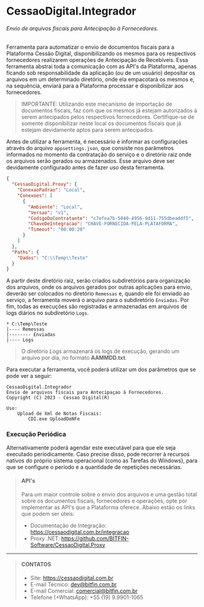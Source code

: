 # CessaoDigital.Integrador
###### Envio de arquivos fiscais para Antecipação à Fornecedores.
Ferramenta para automatizar o envio de documentos fiscais para a Plataforma Cessão Digital, disponibilizando os mesmos para os respectivos fornecedores realizarem operações de Antecipação de Recebíveis. Essa ferramenta abstrai toda a comunicação com as API's da Plataforma, apenas ficando sob responsabilidade da aplicação (ou de um usuário) depositar os arquivos em um determinado diretório, onde ela empacotará os mesmos e, na sequência, enviará para a Plataforma processar e disponibilizar aos fornecedores.

> IMPORTANTE: Utilizando este mecanismo de importação de documentos fiscais, faz com que os mesmos já estejam autorizados à serem antecipados pelos respectivos fornecedores. Certifique-se de somente disponibilizar neste local os documentos fiscais que já estejam devidamente aptos para serem antecipados.

Antes de utilizar a ferramenta, é necessário é informar as configurações através do arquivo `appsettings.json`, que consiste nos parâmetros informados no momento da contratação do serviço e o diretório raiz onde os arquivos serão gerados ou armazenados. Esse arquivo deve ser devidamente configurado antes de fazer uso desta ferramenta.

```json
{
  "CessaoDigital.Proxy": {
    "ConexaoPadrao": "Local",
    "Conexoes": [
      {
        "Ambiente": "Local",
        "Versao": "v1",
        "CodigoDoContratante": "c7efea7b-5040-4956-9d11-755dbeaddf5",
        "ChaveDeIntegracao": "CHAVE-FORNECIDA-PELA-PLATAFORMA",
        "Timeout": "00:00:20"
      }
    ]
  },
  "Paths": {
    "Dados": "C:\\Temp\\Teste"
  }
}
```
A partir deste diretório raiz, serão criados subdiretórios para organização dos arquivos, onde os arquivos gerados por outras aplicações para envio, deverão ser colocados no diretório `Remessas` e, quando ele foi enviado ao serviço, a ferramenta moverá o arquivo para o subdiretório `Enviadas`. Por fim, todas as execuções são registradas e armazenadas em arquivos de logs diários no subdiretório `Logs`.
```
* C:\Temp\Teste
|---- Remessas
|-------- Enviadas
|---- Logs
```

> O diretório *Logs* armazenará os logs de execução, gerando um arquivo por dia, no formato **AAMMDD.txt**.

Para executar a ferramenta, você poderá utilizar um dos parâmetros que se pode ver a seguir:

```
CessaoDigital.Integrador
Envio de arquivos fiscais para Antecipaçao à Fornecedores.
Copyright (C) 2023 - Cessao Digital(R)

Uso:
    Upload de Xml de Notas Fiscais:
        CDI.exe UploadDeNFe
```

### Execução Periódica
Alternativamente poderá agendar este executável para que ele seja executado periodicamente. Caso precise disso, pode recorrer à recursos nativos do próprio sistema operacional (como as Tarefas do Windows), para que se configure o período e a quantidade de repetições necessárias.

> #### API's
>
> Para um maior controle sobre o envio dos arquivos e uma gestão total sobre os documentos fiscais, fornecedores e operações, opte por implementar as API's que a Plataforma oferece. Abaixo estão os links que podem ser úteis:
> - Documentação de Integração: https://cessaodigital.com.br/integracao
> - Proxy .NET: https://github.com/BITFIN-Software/CessaoDigital.Proxy

---

> #### CONTATOS
>
> - Site: <https://cessaodigital.com.br>
> - E-mail Técnico: <dev@bitfin.com.br>
> - E-mail Comercial: <comercial@bitfin.com.br>
> - Telefone (+WhatsApp): +55 (19) 9.9901-1065

